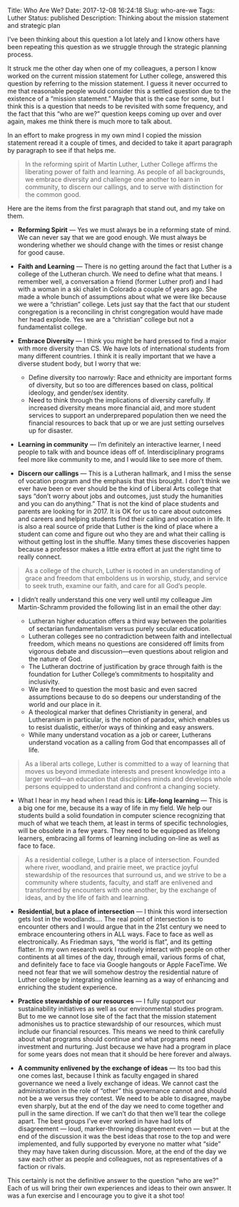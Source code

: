 Title: Who Are We?
Date: 2017-12-08 16:24:18
Slug: who-are-we
Tags: Luther
Status: published
Description: Thinking about the mission statement and strategic plan


I’ve been thinking about this question a lot lately and I know others have been repeating this question as we struggle through the strategic planning process.  

It struck me the other day when one of my colleagues, a person I know worked on the current mission statement for Luther college, answered this question by referring to the mission statement.  I guess it never occurred to me that reasonable people would consider this a settled question due to the existence of a “mission statement.”  Maybe that  is the case for some, but I think this is a question that needs to be revisited with some frequency, and the fact that this “who are we?” question keeps coming up over and over again, makes me think there is much more to talk about.

In an effort to make progress in my own mind I copied the mission statement reread it a couple of times, and decided to take it apart paragraph by paragraph to see if that helps me.

> In the reforming spirit of Martin Luther, Luther College affirms the liberating power of faith and learning. As people of all backgrounds, we embrace diversity and challenge one another to learn in community, to discern our callings, and to serve with distinction for the common good.  

Here are the items from the first paragraph that stand out, and my take on them.

* **Reforming Spirit** — Yes we must always be in a reforming state of mind.  We can never say that we are good enough.  We must always be wondering whether we should change with the times or resist change for good cause.

* **Faith and Learning** — There is no getting around the fact that Luther is a college of the Lutheran church.  We need to define what that means.  I remember well, a conversation a friend (former Luther prof) and I had with a woman in a ski chalet in Colorado a couple of years ago.  She made a whole bunch of assumptions about what we were like because we were a “christian” college.  Lets just say that the fact that our student congregation is a reconciling in christ congregation would have made her head explode.  Yes we are a “christian” college but not a fundamentalist college.

* **Embrace Diversity** — I think you might be hard pressed to find a major with more diversity than CS.  We have lots of international students from many different countries.  I think it is really important that we have a diverse student body, but I worry that we:
	* Define diversity too narrowly:  Race and ethnicity are important forms of diversity, but so too are differences based on class, political ideology, and gender/sex identity.
	* Need to think through the implications of diversity carefully.  If increased diversity means more financial aid, and more student services to support an underprepared population then we need the financial resources to back that up or we are just setting ourselves up for disaster.

* **Learning in community** — I’m definitely an interactive learner, I need people to talk with and bounce ideas off of.  Interdisciplinary programs feel more like community to me, and I would like to see more of them.

* **Discern our callings** — This is a Lutheran hallmark, and I miss the sense of vocation program and the emphasis that this brought.  I don’t think we ever have been or ever should be the kind of Liberal Arts college that says “don’t worry about jobs and outcomes, just study the humanities and you can do anything.”  That is not the kind of place students and parents are looking for in 2017.   It is OK for us to care about outcomes and careers and helping students find their calling and vocation in life.   It is also a real source of pride that Luther is the kind of place where a student can come and figure out who they are and what their calling is without getting lost in the shuffle.  Many times these discoveries happen because a professor makes a little extra effort at just the right time to really connect.

> As a college of the church, Luther is rooted in an understanding of grace and freedom that emboldens us in worship, study, and service to seek truth, examine our faith, and care for all God’s people.  

* I didn’t really understand this one very well until my colleague Jim Martin-Schramm provided the following list in an email the other day:

	* Lutheran higher education offers a third way between the polarities of sectarian fundamentalism versus purely secular education.
	* Lutheran colleges see no contradiction between faith and intellectual freedom, which means no questions are considered off limits from vigorous debate and discussion—even questions about religion and the nature of God.
	* The Lutheran doctrine of justification by grace through faith is the foundation for Luther College’s commitments to hospitality and inclusivity.
	* We are freed to question the most basic and even sacred assumptions because to do so deepens our understanding of the world and our place in it.
	* A theological marker that defines Christianity in general, and Lutheranism in particular, is the notion of paradox, which enables us to resist dualistic, either/or ways of thinking and easy answers.
	* While many understand vocation as a job or career, Lutherans understand vocation as a calling from God that encompasses all of life.

> As a liberal arts college, Luther is committed to a way of learning that moves us beyond immediate interests and present knowledge into a larger world—an education that disciplines minds and develops whole persons equipped to understand and confront a changing society.  

* What I hear in my head when I read this is:  **Life-long learning** — This is a big one for me, because its a way of life in my field.  We help our students build a solid foundation in computer science recognizing that much of what we teach them, at least in terms of specific technologies, will be obsolete in a few years.  They need to be equipped as lifelong learners, embracing all forms of learning including on-line as well as face to face.

> As a residential college, Luther is a place of intersection. Founded where river, woodland, and prairie meet, we practice joyful stewardship of the resources that surround us, and we strive to be a community where students, faculty, and staff are enlivened and transformed by encounters with one another, by the exchange of ideas, and by the life of faith and learning.  

* **Residential, but a place of intersection** — I think this word intersection gets lost in the woodlands…. The real point of intersection is to encounter others and I would argue that in the 21st century we need to embrace encountering others in ALL ways.  Face to face as well as electronically.  As Friedman says, “the world is flat”, and its getting flatter.  In my own research work I routinely interact with people on other continents at all times of the day, through email, various forms of chat, and definitely face to face via Google hangouts or Apple FaceTime.   We need not fear that we will somehow destroy the residential nature of Luther college by integrating online learning as a way of enhancing and enriching the student experience.

* **Practice stewardship of our resources** — I fully support our sustainability initiatives as well as our environmental studies program.  But to me we cannot lose site of the fact that the mission statement admonishes us to practice stewardship of our resources, which must include our financial resources. This means we need to think carefully about what programs should continue and what programs need investment and nurturing.  Just because we have had a program in place for some years does not mean that it should be here forever and always.

* **A community enlivened by the exchange of ideas** — Its too bad this one comes last, because I think as faculty engaged in shared governance we need a lively exchange of ideas.  We cannot cast the administration in the role of “other” this governance cannot and should not be a we versus they contest.  We need to be able to disagree, maybe even sharply, but at the end of the day we need to come together and pull in the same direction.  If we can’t do that then we’ll tear the college apart.  The best groups I’ve ever worked in have had lots of disagreement — loud, marker-throwing disagreement even — but at the end of the discussion it was the best ideas that rose to the top and were implemented, and fully supported by everyone no matter what “side” they may have taken during discussion.  More, at the end of the day we saw each other as people and colleagues, not as representatives of a faction or rivals.

This certainly is not the definitive answer to the question “who are we?”  Each of us will bring their own experiences and ideas to their own answer.  It was a fun exercise and I encourage you to give it a shot too!
